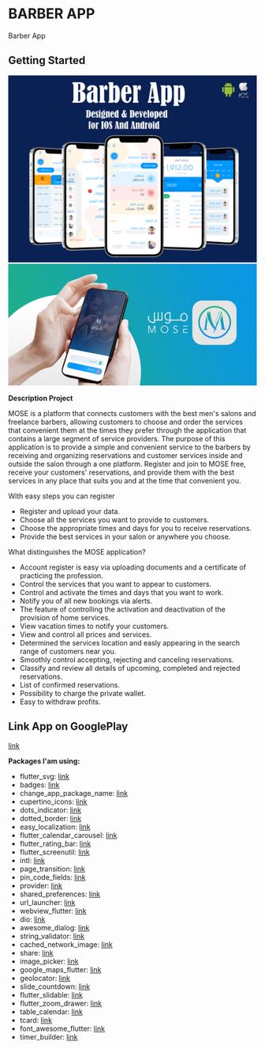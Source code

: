 # BARBER APP

Barber App

## Getting Started

![App UI](/project.png)
![App UI](/cover.jpg)

**Description Project**

MOSE is a platform that connects customers with the best men's salons and freelance barbers, allowing customers to choose and order the services that convenient them at the times they prefer through the application that contains a large segment of service providers.
The purpose of this application is to provide a simple and convenient service to the barbers by receiving and organizing reservations and customer services inside and outside the salon through a one platform.
Register and join to MOSE free, receive your customers' reservations, and provide them with the best services in any place that suits you and at the time that convenient you.

With easy steps you can register 
- Register and upload your data. 
- Choose all the services you want to provide to customers. 
- Choose the appropriate times and days for you to receive reservations. 
- Provide the best services in your salon or anywhere you choose.

What distinguishes the MOSE application?

- Account register is easy via uploading documents and a certificate of practicing the profession.
- Control the services that you want to appear to customers.
- Control and activate the times and days that you want to work.
- Notify you of all new bookings via alerts.
- The feature of controlling the activation and deactivation of the provision of home services.
- View vacation times to notify your customers.
- View and control all prices and services.
- Determined the services location and easly appearing in the search range of customers near you.
- Smoothly control accepting, rejecting and canceling reservations.
- Classify and review all details of upcoming, completed and rejected reservations.
- List of confirmed reservations.
- Possibility to charge the private wallet.
- Easy to withdraw profits.

## Link App on GooglePlay

[link](https://play.google.com/store/apps/details?id=com.barberMose.user)

**Packages I'am using:**

- flutter_svg: [link](https://pub.dev/packages/flutter_svg)
- badges: [link](https://pub.dev/packages/badges)
- change_app_package_name: [link](https://pub.dev/packages/change_app_package_name)
- cupertino_icons: [link](https://pub.dev/packages/cupertino_icons)
- dots_indicator: [link](https://pub.dev/packages/dots_indicator)
- dotted_border: [link](https://pub.dev/packages/dotted_border)
- easy_localization: [link](https://pub.dev/packages/easy_localization)
- flutter_calendar_carousel: [link](https://pub.dev/packages/flutter_calendar_carousel)
- flutter_rating_bar: [link](https://pub.dev/packages/flutter_rating_bar)
- flutter_screenutil: [link](https://pub.dev/packages/flutter_screenutil)
- intl: [link](https://pub.dev/packages/intl)
- page_transition: [link](https://pub.dev/packages/page_transition)
- pin_code_fields: [link](https://pub.dev/packages/pin_code_fields)
- provider: [link](https://pub.dev/packages/provider)
- shared_preferences: [link](https://pub.dev/packages/shared_preferences)
- url_launcher: [link](https://pub.dev/packages/url_launcher)
- webview_flutter: [link](https://pub.dev/packages/webview_flutter)
- dio: [link](https://pub.dev/packages/dio)
- awesome_dialog: [link](https://pub.dev/packages/awesome_dialog)
- string_validator: [link](https://pub.dev/packages/string_validator)
- cached_network_image: [link](https://pub.dev/packages/cached_network_image)
- share: [link](https://pub.dev/packages/flutter_svg)
- image_picker: [link](https://pub.dev/packages/share)
- google_maps_flutter: [link](https://pub.dev/packages/google_maps_flutter)
- geolocator: [link](https://pub.dev/packages/geolocator)
- slide_countdown: [link](https://pub.dev/packages/slide_countdown)
- flutter_slidable: [link](https://pub.dev/packages/flutter_slidable)
- flutter_zoom_drawer: [link](https://pub.dev/packages/flutter_zoom_drawer)
- table_calendar: [link](https://pub.dev/packages/table_calendar)
- tcard: [link](https://pub.dev/packages/tcard)
- font_awesome_flutter: [link](https://pub.dev/packages/font_awesome_flutter)
- timer_builder: [link](https://pub.dev/packages/timer_builder)